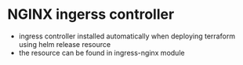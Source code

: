 # NGINX ingerss controller

- ingress controller installed automatically when deploying terraform using helm release resource
- the resource can be found in ingress-nginx module